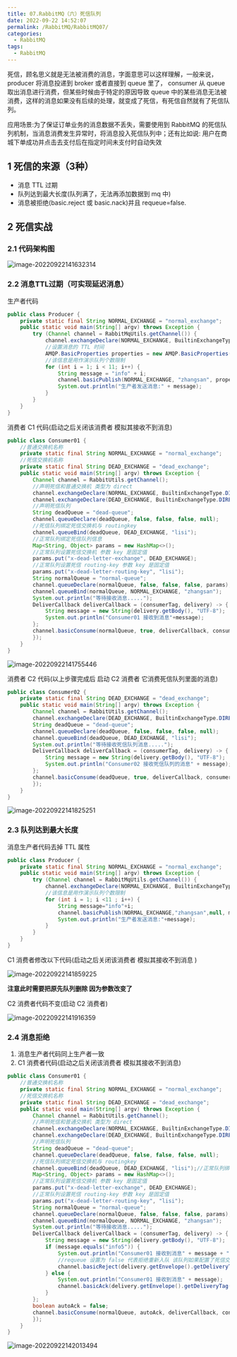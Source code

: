 ```yaml
---
title: 07.RabbitMQ（六）死信队列
date: 2022-09-22 14:52:07
permalink: /RabbitMQ/RabbitMQ07/
categories: 
  - RabbitMQ
tags: 
  - RabbitMQ
---
```


死信，顾名思义就是无法被消费的消息，字面意思可以这样理解，一般来说， producer 将消息投递到 broker 或者直接到 queue 里了， consumer 从 queue 取出消息进行消费，但某些时候由于特定的原因导致 queue 中的某些消息无法被消费，这样的消息如果没有后续的处理，就变成了死信，有死信自然就有了死信队列。

应用场景:为了保证订单业务的消息数据不丢失，需要使用到 RabbitMQ 的死信队列机制，当消息消费发生异常时，将消息投入死信队列中；还有比如说: 用户在商城下单成功并点击去支付后在指定时间未支付时自动失效

## 1 死信的来源（3种）

- 消息 TTL 过期
- 队列达到最大长度(队列满了，无法再添加数据到 mq 中)
- 消息被拒绝(basic.reject 或 basic.nack)并且 requeue=false.

## 2 死信实战

### 2.1 代码架构图

![image-20220922141632314](https://img-blog.csdnimg.cn/img_convert/b689ce4878b565ef31b3f717eef78c19.png)

### 2.2 消息TTL过期（可实现延迟消息）

生产者代码

```java
public class Producer {
    private static final String NORMAL_EXCHANGE = "normal_exchange";
    public static void main(String[] argv) throws Exception {
        try (Channel channel = RabbitMqUtils.getChannel()) {
            channel.exchangeDeclare(NORMAL_EXCHANGE, BuiltinExchangeType.DIRECT);
            //设置消息的 TTL 时间
            AMQP.BasicProperties properties = new AMQP.BasicProperties().builder().expiration("10000").build();
            //该信息是用作演示队列个数限制
            for (int i = 1; i < 11; i++) {
                String message = "info" + i;
                channel.basicPublish(NORMAL_EXCHANGE, "zhangsan", properties, message.getBytes());
                System.out.println("生产者发送消息:" + message);
            }
        }
    }
}
```

消费者 C1 代码(启动之后关闭该消费者 模拟其接收不到消息)

```java
public class Consumer01 {
    //普通交换机名称
    private static final String NORMAL_EXCHANGE = "normal_exchange";
    //死信交换机名称
    private static final String DEAD_EXCHANGE = "dead_exchange";
    public static void main(String[] argv) throws Exception {
        Channel channel = RabbitUtils.getChannel();
        //声明死信和普通交换机 类型为 direct
        channel.exchangeDeclare(NORMAL_EXCHANGE, BuiltinExchangeType.DIRECT);
        channel.exchangeDeclare(DEAD_EXCHANGE, BuiltinExchangeType.DIRECT);
        //声明死信队列
        String deadQueue = "dead-queue";
        channel.queueDeclare(deadQueue, false, false, false, null);
        //死信队列绑定死信交换机与 routingkey
        channel.queueBind(deadQueue, DEAD_EXCHANGE, "lisi");
        //正常队列绑定死信队列信息
        Map<String, Object> params = new HashMap<>();
        //正常队列设置死信交换机 参数 key 是固定值
        params.put("x-dead-letter-exchange", DEAD_EXCHANGE);
        //正常队列设置死信 routing-key 参数 key 是固定值
        params.put("x-dead-letter-routing-key", "lisi");
        String normalQueue = "normal-queue";
        channel.queueDeclare(normalQueue, false, false, false, params);
        channel.queueBind(normalQueue, NORMAL_EXCHANGE, "zhangsan");
        System.out.println("等待接收消息.....");
        DeliverCallback deliverCallback = (consumerTag, delivery) -> {
            String message = new String(delivery.getBody(), "UTF-8");
            System.out.println("Consumer01 接收到消息"+message);
        };
        channel.basicConsume(normalQueue, true, deliverCallback, consumerTag -> {
        });
    }
}
```

![image-20220922141755446](https://img-blog.csdnimg.cn/img_convert/dd7346fe4ff3ea36d08a5ef2dc51323c.png)

消费者 C2 代码(以上步骤完成后 启动 C2 消费者 它消费死信队列里面的消息)

```java
public class Consumer02 {
    private static final String DEAD_EXCHANGE = "dead_exchange";
    public static void main(String[] argv) throws Exception {
        Channel channel = RabbitUtils.getChannel();
        channel.exchangeDeclare(DEAD_EXCHANGE, BuiltinExchangeType.DIRECT);
        String deadQueue = "dead-queue";
        channel.queueDeclare(deadQueue, false, false, false, null);
        channel.queueBind(deadQueue, DEAD_EXCHANGE, "lisi");
        System.out.println("等待接收死信队列消息.....");
        DeliverCallback deliverCallback = (consumerTag, delivery) -> {
            String message = new String(delivery.getBody(), "UTF-8");
            System.out.println("Consumer02 接收死信队列的消息" + message);
        };
        channel.basicConsume(deadQueue, true, deliverCallback, consumerTag -> {
        });
    }
}
```

![image-20220922141825251](https://img-blog.csdnimg.cn/img_convert/f15ed3f1bbd4195aa64ae9aad57d95ca.png)

### 2.3 队列达到最大长度

消息生产者代码去掉 TTL 属性

```java
public class Producer {
    private static final String NORMAL_EXCHANGE = "normal_exchange";
    public static void main(String[] argv) throws Exception {
        try (Channel channel = RabbitMqUtils.getChannel()) {
            channel.exchangeDeclare(NORMAL_EXCHANGE, BuiltinExchangeType.DIRECT);
            //该信息是用作演示队列个数限制
            for (int i = 1; i <11 ; i++) {
                String message="info"+i;
                channel.basicPublish(NORMAL_EXCHANGE,"zhangsan",null, message.getBytes());
                System.out.println("生产者发送消息:"+message);
            }
        }
    }
}
```

C1 消费者修改以下代码(启动之后关闭该消费者 模拟其接收不到消息 )

![image-20220922141859225](https://img-blog.csdnimg.cn/img_convert/79b730370e2507d02784ba3097f042f5.png)

**注意此时需要把原先队列删除 因为参数改变了**

C2 消费者代码不变(启动 C2 消费者)

![image-20220922141916359](https://img-blog.csdnimg.cn/img_convert/0633ef331f69ef4f89dad30061a487c4.png)

### 2.4 消息拒绝

1. 消息生产者代码同上生产者一致
2. C1 消费者代码(启动之后关闭该消费者 模拟其接收不到消息)

```java
public class Consumer01 {
    //普通交换机名称
    private static final String NORMAL_EXCHANGE = "normal_exchange";
    //死信交换机名称
    private static final String DEAD_EXCHANGE = "dead_exchange";
    public static void main(String[] argv) throws Exception {
        Channel channel = RabbitUtils.getChannel();
        //声明死信和普通交换机 类型为 direct
        channel.exchangeDeclare(NORMAL_EXCHANGE, BuiltinExchangeType.DIRECT);
        channel.exchangeDeclare(DEAD_EXCHANGE, BuiltinExchangeType.DIRECT);
        //声明死信队列
        String deadQueue = "dead-queue";
        channel.queueDeclare(deadQueue, false, false, false, null);
        //死信队列绑定死信交换机与 routingkey
        channel.queueBind(deadQueue, DEAD_EXCHANGE, "lisi");//正常队列绑定死信队列信息
        Map<String, Object> params = new HashMap<>();
        //正常队列设置死信交换机 参数 key 是固定值
        params.put("x-dead-letter-exchange", DEAD_EXCHANGE);
        //正常队列设置死信 routing-key 参数 key 是固定值
        params.put("x-dead-letter-routing-key", "lisi");
        String normalQueue = "normal-queue";
        channel.queueDeclare(normalQueue, false, false, false, params);
        channel.queueBind(normalQueue, NORMAL_EXCHANGE, "zhangsan");
        System.out.println("等待接收消息.....");
        DeliverCallback deliverCallback = (consumerTag, delivery) -> {
            String message = new String(delivery.getBody(), "UTF-8");
            if (message.equals("info5")) {
                System.out.println("Consumer01 接收到消息" + message + "并拒绝签收该消息");
                //requeue 设置为 false 代表拒绝重新入队 该队列如果配置了死信交换机将发送到死信队列中
                channel.basicReject(delivery.getEnvelope().getDeliveryTag(), false);
            } else {
                System.out.println("Consumer01 接收到消息" + message);
                channel.basicAck(delivery.getEnvelope().getDeliveryTag(), false);
            }
        };
        boolean autoAck = false;
        channel.basicConsume(normalQueue, autoAck, deliverCallback, consumerTag -> {
        });
    }
}
```

![image-20220922142013494](https://img-blog.csdnimg.cn/img_convert/6344608b9c51f81cfce4f273225beeb8.png)